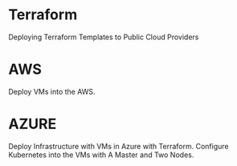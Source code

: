 # Terraform
Deploying Terraform Templates to Public Cloud Providers

  <h1> AWS </h1>
    Deploy VMs into the AWS. 
  
  <h1> AZURE </h1>
    Deploy Infrastructure with VMs in Azure with Terraform. Configure Kubernetes into the VMs with A Master and Two Nodes. 
